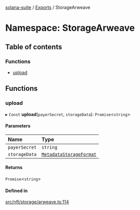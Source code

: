 [solana-suite](../README.md) / [Exports](../modules.md) / StorageArweave

# Namespace: StorageArweave

## Table of contents

### Functions

- [upload](StorageArweave.md#upload)

## Functions

### upload

▸ `Const` **upload**(`payerSecret`, `storageData`): `Promise`<`string`\>

#### Parameters

| Name | Type |
| :------ | :------ |
| `payerSecret` | `string` |
| `storageData` | [`MetadataStorageFormat`](../interfaces/MetadataStorageFormat.md) |

#### Returns

`Promise`<`string`\>

#### Defined in

[src/nft/storage/arweave.ts:114](https://github.com/fukaoi/solana-suite/blob/262aa17/src/nft/storage/arweave.ts#L114)
